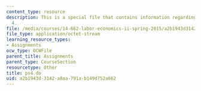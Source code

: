 ```yaml
---
content_type: resource
description: This is a special file that contains information regarding problem set
  4.
file: /media/courses/14-662-labor-economics-ii-spring-2015/a2b1943d3142a8aa791ab149d752a662_ps4.do
file_type: application/octet-stream
learning_resource_types:
- Assignments
ocw_type: OCWFile
parent_title: Assignments
parent_type: CourseSection
resourcetype: Other
title: ps4.do
uid: a2b1943d-3142-a8aa-791a-b149d752a662
---
```


